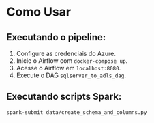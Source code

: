 # Como Usar

## Executando o pipeline:

1. Configure as credenciais do Azure.
2. Inicie o Airflow com `docker-compose up`.
3. Acesse o Airflow em `localhost:8080`.
4. Execute o DAG `sqlserver_to_adls_dag`.

## Executando scripts Spark:
```bash
spark-submit data/create_schema_and_columns.py
```